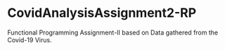 # CovidAnalysisAssignment2-RP

Functional Programming Assignment-II based on Data gathered from the Covid-19 Virus.
